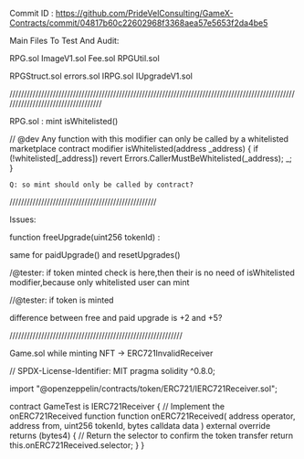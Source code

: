 
Commit ID : https://github.com/PrideVelConsulting/GameX-Contracts/commit/04817b60c22602968f3368aea57e5653f2da4be5

Main Files To Test And Audit:

RPG.sol 
ImageV1.sol
Fee.sol
RPGUtil.sol

RPGStruct.sol
errors.sol
IRPG.sol
IUpgradeV1.sol


///////////////////////////////////////////////////////////////////////////////////////////////////////////////////////////////////

RPG.sol : mint isWhitelisted()

// @dev Any function with this modifier can only be called by a whitelisted marketplace contract
    modifier isWhitelisted(address _address) {
        if (!whitelisted[_address])
            revert Errors.CallerMustBeWhitelisted(_address);
        _;
    }

    Q: so mint should only be called by contract?
///////////////////////////////////////////////////

   Issues:

   function freeUpgrade(uint256 tokenId) : 

   same for paidUpgrade() and resetUpgrades()

/@tester: if token minted check is here,then their is no need of isWhitelisted modifier,because only whitelisted user can mint 

//@tester: if token is minted


difference between free and paid upgrade is +2 and +5?


////////////////////////////////////////////////////////////

Game.sol while minting NFT ->
ERC721InvalidReceiver

// SPDX-License-Identifier: MIT
pragma solidity ^0.8.0;

import "@openzeppelin/contracts/token/ERC721/IERC721Receiver.sol";

contract GameTest is IERC721Receiver {
    // Implement the onERC721Received function
    function onERC721Received(
        address operator,
        address from,
        uint256 tokenId,
        bytes calldata data
    ) external override returns (bytes4) {
        // Return the selector to confirm the token transfer
        return this.onERC721Received.selector;
    }
}
































    



